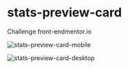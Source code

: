 # stats-preview-card
Challenge front-endmentor.io



![stats-preview-card-mobile](https://github.com/Sorpanda/stats-preview-card/assets/114673875/ee791a09-d38c-4f8f-b680-195ad4bf182f)

![stats-preview-card-desktop](https://github.com/Sorpanda/stats-preview-card/assets/114673875/d241370c-f564-4106-8d6c-061a69549968)
